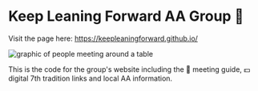 # Keep Leaning Forward AA Group :raised_hands:

Visit the page here: https://keepleaningforward.github.io/

![graphic of people meeting around a table](https://github.com/sieis/keepleaningforward.github.io/blob/master/public/images/group.svg)

This is the code for the group's website including the :blue_book: meeting guide, :dollar: digital 7th tradition links and local AA information.

